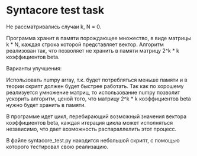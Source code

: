 # Syntacore test task
Не рассматривались случаи k, N = 0.

Программа хранит в памяти порождающее множество, в виде матрицы k * N, каждая строка которой представляет вектор.
Алгоритм реализован так, что позволяет не хранить в памяти матрицу 2^k * k коэффициентов beta.

Варианты улучшения:

Использовать numpy array, т.к. будет потребляться меньше памяти и в теории скрипт должен будет быстрее работать.
Так как по хорошему реализуется умножение матриц, то использование numpy позволит ускорить алгоритм, ценой того, что 
матрицу 2^k * k коэффициентов beta нужно будет хранить в памяти.

В программе идет цикл, перебирающий возможный значения вектора коэффициентов beta, каждая итерация цикла может исполняться независимо, 
что дает возможность распараллелить этот процесс. 

В файле syntacore_test.py находится небольшой скрипт, с помощью которого тестировал свою реализацию.
